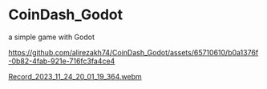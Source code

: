 # CoinDash_Godot
a simple game with Godot


https://github.com/alirezakh74/CoinDash_Godot/assets/65710610/b0a1376f-0b82-4fab-921e-716fc3fa4ce4

[Record_2023_11_24_20_01_19_364.webm](https://github.com/alirezakh74/CoinDash_Godot/assets/65710610/c799be79-87e1-4c2a-9e1c-22e2cb127717)
